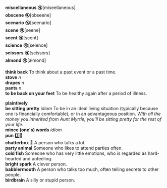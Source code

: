 
__miscellaneous__ :mute:[mis~~c~~ellaneous]  
__obscene__ :mute:[obs~~c~~ene]  
__scenario__ :mute:[s~~c~~enario]  
__scene__ :mute:[s~~c~~ene]  
__scent__ :mute:[s~~c~~ent]  
__science__ :mute:[s~~c~~ience]  
__scissors__ :mute:[s~~c~~issors]  
__almond__ :mute:[a~~l~~mond]  

__think back__ To think about a past event or a past time.  
__stove__ _n_  
__drapes__ _n_  
__pants__ _n_  
__to be back on your feet__ To be healthy again after a period of illness.  

__plaintively__  
__be sitting pretty__ _idiom_ To be in an ideal living situation (typically because one is financially comfortable), or in an advantageous position. _With all the money you inherited from Aunt Myrtle, you'll be sitting pretty for the rest of your life._  
__mince (one's) words__ _idiom_  
__pun__ :two::hammer:  
__chatterbox__ :dart: A person who talks a lot.  
__party animal__ Someone who likes to attend parties often.  
__cold fish__ Someone who has very little emotions, who is regarded as hard-hearted and unfeeling.  
__bright spark__ A clever person.  
__babblermouth__ A person who talks too much, often telling secrets to other people.  
__birdbrain__ A silly or stupid person.  
